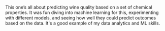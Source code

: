 This one’s all about predicting wine quality based on a set of chemical properties. It was fun diving into machine learning for this, experimenting with different models, and seeing how well they could predict outcomes based on the data. It's a good example of my data analytics and ML skills.
